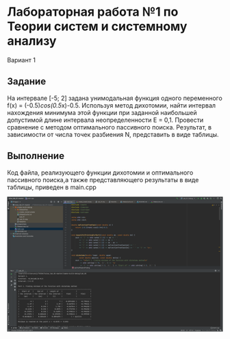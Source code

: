 # Лабораторная работа №1 по Теории систем и системному анализу
Вариант 1

## Задание
На интервале [-5; 2] задана унимодальная функция одного переменного f(x) = (-0.5)*cos(0.5*x)-0.5.
Используя метод дихотомии, найти интервал нахождения минимума этой функции
при заданной наибольшей допустимой длине интервала неопределенности Е = 0,1.
Провести сравнение с методом оптимального пассивного поиска. 
Результат, в зависимости от числа точек разбиения N, представить в виде таблицы.

## Выполнение
Код файла, реализующего функции дихотомии и оптимального пассивного поиска,а также представляющего результаты в виде таблицы, приведен в main.cpp

![alt text](screenshots/res.png "Результат работы")
